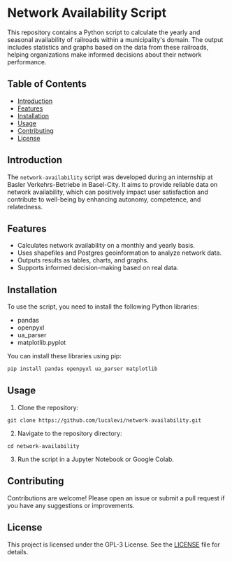 # Network Availability Script

This repository contains a Python script to calculate the yearly and seasonal availability of railroads within a municipality's domain. The output includes statistics and graphs based on the data from these railroads, helping organizations make informed decisions about their network performance.

## Table of Contents

- [Introduction](#introduction)
- [Features](#features)
- [Installation](#installation)
- [Usage](#usage)
- [Contributing](#contributing)
- [License](#license)

## Introduction

The `network-availability` script was developed during an internship at Basler Verkehrs-Betriebe in Basel-City. It aims to provide reliable data on network availability, which can positively impact user satisfaction and contribute to well-being by enhancing autonomy, competence, and relatedness.

## Features

- Calculates network availability on a monthly and yearly basis.
- Uses shapefiles and Postgres geoinformation to analyze network data.
- Outputs results as tables, charts, and graphs.
- Supports informed decision-making based on real data.

## Installation

To use the script, you need to install the following Python libraries:

- pandas
- openpyxl
- ua_parser
- matplotlib.pyplot

You can install these libraries using pip:

```bash
pip install pandas openpyxl ua_parser matplotlib
```

## Usage
1. Clone the repository:
```
git clone https://github.com/lucalevi/network-availability.git
```
2. Navigate to the repository directory:
```
cd network-availability
```
3. Run the script in a Jupyter Notebook or Google Colab.

   
## Contributing
Contributions are welcome! Please open an issue or submit a pull request if you have any suggestions or improvements.

## License
This project is licensed under the GPL-3 License. See the [LICENSE](https://github.com/lucalevi/network-availability?tab=GPL-3.0-1-ov-file#readme) file for details.
